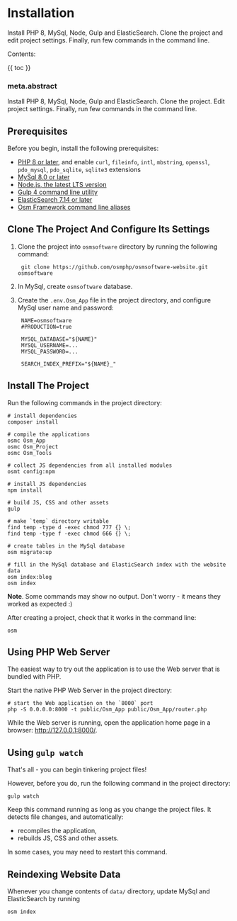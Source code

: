 # Installation

Install PHP 8, MySql, Node, Gulp and ElasticSearch. Clone the project and edit project settings. Finally, run few commands in the command line.

Contents:

{{ toc }}

### meta.abstract

Install PHP 8, MySql, Node, Gulp and ElasticSearch. Clone the project. Edit
project settings. Finally, run few commands in the command line.

## Prerequisites

Before you begin, install the following prerequisites:

* [PHP 8 or later](https://www.php.net/manual/en/install.php), and enable `curl`, `fileinfo`, `intl`, `mbstring`, `openssl`, `pdo_mysql`, `pdo_sqlite`, `sqlite3`
  extensions
* [MySql 8.0 or later](https://dev.mysql.com/downloads/)
* [Node.js, the latest LTS version](https://nodejs.org/en/download/current/)
* [Gulp 4 command line utility](https://gulpjs.com/docs/en/getting-started/quick-start#install-the-gulp-command-line-utility)
* [ElasticSearch 7.14 or later](https://www.elastic.co/downloads/elasticsearch)
* [Osm Framework command line aliases](10-framework-command-line-aliases.md)

## Clone The Project And Configure Its Settings

1. Clone the project into `osmsoftware` directory by running the following command:

        git clone https://github.com/osmphp/osmsoftware-website.git osmsoftware

2. In MySql, create `osmsoftware` database.

3. Create the `.env.Osm_App` file in the project directory, and configure MySql user name and password:

        NAME=osmsoftware
        #PRODUCTION=true
        
        MYSQL_DATABASE="${NAME}"
        MYSQL_USERNAME=...
        MYSQL_PASSWORD=...
        
        SEARCH_INDEX_PREFIX="${NAME}_"


## Install The Project

Run the following commands in the project directory:

    # install dependencies
    composer install

    # compile the applications
    osmc Osm_App
    osmc Osm_Project
    osmc Osm_Tools

    # collect JS dependencies from all installed modules
    osmt config:npm
        
    # install JS dependencies
    npm install
    
    # build JS, CSS and other assets
    gulp

    # make `temp` directory writable
    find temp -type d -exec chmod 777 {} \;
    find temp -type f -exec chmod 666 {} \;

    # create tables in the MySql database
    osm migrate:up

    # fill in the MySql database and ElasticSearch index with the website data
    osm index:blog
    osm index

**Note**. Some commands may show no output. Don't worry - it means they worked as expected :)

After creating a project, check that it works in the command line:

    osm

## Using PHP Web Server

The easiest way to try out the application is to use the Web server that is bundled with PHP.

Start the native PHP Web Server in the project directory:

    # start the Web application on the `8000` port
    php -S 0.0.0.0:8000 -t public/Osm_App public/Osm_App/router.php

While the Web server is running, open the application home page in a browser: <http://127.0.0.1:8000/>.

## Using `gulp watch`

That's all - you can begin tinkering project files!

However, before you do, run the following command in the project directory:

    gulp watch

Keep this command running as long as you change the project files. It detects file changes, and automatically:

* recompiles the application,
* rebuilds JS, CSS and other assets.

In some cases, you may need to restart this command.

## Reindexing Website Data

Whenever you change contents of `data/` directory, update MySql and ElasticSearch by running

    osm index